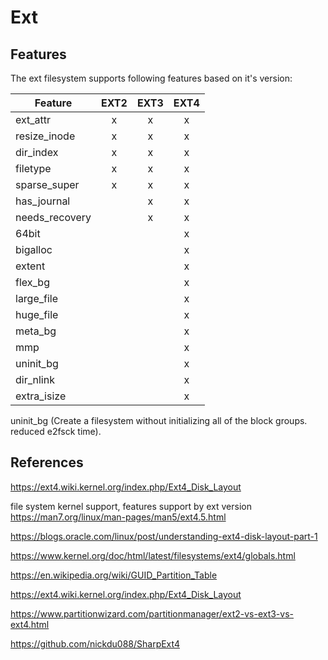 # Ext



## Features

The ext filesystem supports following features based on it's version:

| Feature        | EXT2 | EXT3 | EXT4 |
|----------------|:----:|:----:|:----:|
| ext_attr       |  x   |  x   |  x   |
| resize_inode   |  x   |  x   |  x   |
| dir_index      |  x   |  x   |  x   |
| filetype       |  x   |  x   |  x   |
| sparse_super   |  x   |  x   |  x   |
| has_journal    |      |  x   |  x   |
| needs_recovery |      |  x   |  x   |
| 64bit          |      |      |  x   |
| bigalloc       |      |      |  x   |
| extent         |      |      |  x   |
| flex_bg        |      |      |  x   |
| large_file     |      |      |  x   |
| huge_file      |      |      |  x   |
| meta_bg        |      |      |  x   |
| mmp            |      |      |  x   |
| uninit_bg      |      |      |  x   |
| dir_nlink      |      |      |  x   |
| extra_isize    |      |      |  x   |

uninit_bg (Create a filesystem without initializing all of the block groups. reduced
e2fsck time).

## References

https://ext4.wiki.kernel.org/index.php/Ext4_Disk_Layout

file system kernel support, features support by ext version
https://man7.org/linux/man-pages/man5/ext4.5.html

https://blogs.oracle.com/linux/post/understanding-ext4-disk-layout-part-1

https://www.kernel.org/doc/html/latest/filesystems/ext4/globals.html

https://en.wikipedia.org/wiki/GUID_Partition_Table


https://ext4.wiki.kernel.org/index.php/Ext4_Disk_Layout

https://www.partitionwizard.com/partitionmanager/ext2-vs-ext3-vs-ext4.html

https://github.com/nickdu088/SharpExt4